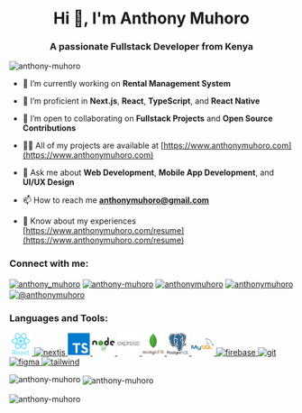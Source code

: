 <h1 align="center">Hi 👋, I'm Anthony Muhoro</h1>
<h3 align="center">A passionate Fullstack Developer from Kenya</h3>

<p align="left"> <img src="https://komarev.com/ghpvc/?username=anthony-muhoro&label=Profile%20views&color=0e75b6&style=flat" alt="anthony-muhoro" /> </p>

- 🔭 I’m currently working on **Rental Management System**

- 🌱 I’m proficient in **Next.js**, **React**, **TypeScript**, and **React Native**

- 👯 I’m open to collaborating on **Fullstack Projects** and **Open Source Contributions**

- 👨‍💻 All of my projects are available at [https://www.anthonymuhoro.com](https://www.anthonymuhoro.com)

- 💬 Ask me about **Web Development**, **Mobile App Development**, and **UI/UX Design**

- 📫 How to reach me **anthonymuhoro@gmail.com**

- 📄 Know about my experiences [https://www.anthonymuhoro.com/resume](https://www.anthonymuhoro.com/resume)

<h3 align="left">Connect with me:</h3>
<p align="left">
<a href="https://twitter.com/anthony_muhoro" target="blank"><img align="center" src="https://img.shields.io/badge/Twitter-1DA1F2?style=for-the-badge&logo=twitter&logoColor=white" alt="anthony_muhoro" /></a>
<a href="https://linkedin.com/in/anthony-muhoro" target="blank"><img align="center" src="https://img.shields.io/badge/LinkedIn-0077B5?style=for-the-badge&logo=linkedin&logoColor=white" alt="anthony-muhoro" /></a>
<a href="https://dev.to/anthonymuhoro" target="blank"><img align="center" src="https://img.shields.io/badge/Dev.to-0A0A0A?style=for-the-badge&logo=dev.to&logoColor=white" alt="anthonymuhoro" /></a>
<a href="https://hashnode.com/@anthonymuhoro" target="blank"><img align="center" src="https://img.shields.io/badge/Hashnode-2962FF?style=for-the-badge&logo=hashnode&logoColor=white" alt="anthonymuhoro" /></a>
<a href="https://medium.com/@anthonymuhoro" target="blank"><img align="center" src="https://img.shields.io/badge/Medium-12100E?style=for-the-badge&logo=medium&logoColor=white" alt="@anthonymuhoro" /></a>
</p>

<h3 align="left">Languages and Tools:</h3>
<p align="left">
  <a href="https://reactjs.org/" target="_blank" rel="noreferrer"> <img src="https://raw.githubusercontent.com/devicons/devicon/master/icons/react/react-original-wordmark.svg" alt="react" width="40" height="40"/> </a>
  <a href="https://nextjs.org/" target="_blank" rel="noreferrer"> <img src="https://cdn.worldvectorlogo.com/logos/nextjs-2.svg" alt="nextjs" width="40" height="40"/> </a>
  <a href="https://www.typescriptlang.org/" target="_blank" rel="noreferrer"> <img src="https://raw.githubusercontent.com/devicons/devicon/master/icons/typescript/typescript-original.svg" alt="typescript" width="40" height="40"/> </a>
  <a href="https://nodejs.org" target="_blank" rel="noreferrer"> <img src="https://raw.githubusercontent.com/devicons/devicon/master/icons/nodejs/nodejs-original-wordmark.svg" alt="nodejs" width="40" height="40"/> </a>
  <a href="https://expressjs.com" target="_blank" rel="noreferrer"> <img src="https://raw.githubusercontent.com/devicons/devicon/master/icons/express/express-original-wordmark.svg" alt="express" width="40" height="40"/> </a>
  <a href="https://www.mongodb.com/" target="_blank" rel="noreferrer"> <img src="https://raw.githubusercontent.com/devicons/devicon/master/icons/mongodb/mongodb-original-wordmark.svg" alt="mongodb" width="40" height="40"/> </a>
  <a href="https://www.postgresql.org" target="_blank" rel="noreferrer"> <img src="https://raw.githubusercontent.com/devicons/devicon/master/icons/postgresql/postgresql-original-wordmark.svg" alt="postgresql" width="40" height="40"/> </a>
  <a href="https://www.mysql.com/" target="_blank" rel="noreferrer"> <img src="https://raw.githubusercontent.com/devicons/devicon/master/icons/mysql/mysql-original-wordmark.svg" alt="mysql" width="40" height="40"/> </a>
  <a href="https://firebase.google.com/" target="_blank" rel="noreferrer"> <img src="https://www.vectorlogo.zone/logos/firebase/firebase-icon.svg" alt="firebase" width="40" height="40"/> </a>
  <a href="https://git-scm.com/" target="_blank" rel="noreferrer"> <img src="https://www.vectorlogo.zone/logos/git-scm/git-scm-icon.svg" alt="git" width="40" height="40"/> </a>
  <a href="https://www.figma.com/" target="_blank" rel="noreferrer"> <img src="https://www.vectorlogo.zone/logos/figma/figma-icon.svg" alt="figma" width="40" height="40"/> </a>
  <a href="https://tailwindcss.com/" target="_blank" rel="noreferrer"> <img src="https://www.vectorlogo.zone/logos/tailwindcss/tailwindcss-icon.svg" alt="tailwind" width="40" height="40"/> </a>
</p>

<p><img align="left" src="https://github-readme-stats.vercel.app/api/top-langs?username=anthony-muhoro&show_icons=true&locale=en&layout=compact" alt="anthony-muhoro" /></p>

<p>&nbsp;<img align="center" src="https://github-readme-stats.vercel.app/api?username=anthony-muhoro&show_icons=true&locale=en" alt="anthony-muhoro" /></p>

<p><img align="center" src="https://github-readme-streak-stats.herokuapp.com/?user=anthony-muhoro&" alt="anthony-muhoro" /></p>
